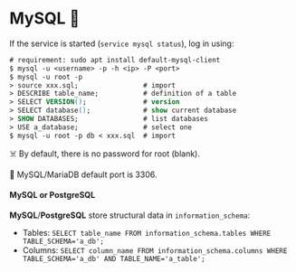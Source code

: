 # MySQL 🍃

<div class="row row-cols-lg-2"><div>

If the service is started (`service mysql status`), log in using:

```ps
# requirement: sudo apt install default-mysql-client
$ mysql -u <username> -p -h <ip> -P <port>
$ mysql -u root -p
> source xxx.sql;                # import
> DESCRIBE table_name;           # definition of a table
> SELECT VERSION();              # version
> SELECT database();             # show current database
> SHOW DATABASES;                # list databases
> USE a_database;                # select one
$ mysql -u root -p db < xxx.sql  # import
```

☠️ By default, there is no password for root (blank).

🐲 MySQL/MariaDB default port is 3306.
</div><div>

#### MySQL or PostgreSQL

**MySQL**/**PostgreSQL** store structural data in `information_schema`:

* Tables: `SELECT table_name FROM information_schema.tables WHERE TABLE_SCHEMA='a_db';`
* Columns: `SELECT column_name FROM information_schema.columns WHERE TABLE_SCHEMA='a_db' AND TABLE_NAME='a_table';`
</div></div>